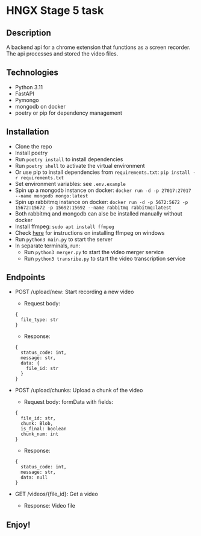 # HNGX Stage 5 task

## Description

A backend api for a chrome extension that functions as a screen recorder. The api processes and stored the video files.

## Technologies

- Python 3.11
- FastAPI
- Pymongo
- mongodb on docker
- poetry or pip for dependency management

## Installation

- Clone the repo
- Install poetry
- Run `poetry install` to install dependencies
- Run `poetry shell` to activate the virtual environment
- Or use pip to install dependencies from `requirements.txt`: `pip install -r requirements.txt`
- Set environment variables: see `.env.example`
- Spin up a mongodb instance on docker: `docker run -d -p 27017:27017 --name mongodb mongo:latest`
- Spin up rabbitmq instance on docker: `docker run -d -p 5672:5672 -p 15672:15672 -p 15692:15692 --name rabbitmq rabbitmq:latest`
- Both rabbitmq and mongodb can alse be installed manually without docker
- Install ffmpeg: `sudo apt install ffmpeg`
- Check [here](https://phoenixnap.com/kb/ffmpeg-windows) for instructions on installing ffmpeg on windows
- Run `python3 main.py` to start the server
- In separate terminals, run:
  - Run `python3 merger.py` to start the video merger service
  - Run `python3 transribe.py` to start the video transcription service

## Endpoints

- POST /upload/new: Start recording a new video

  - Request body:

  ```
  {
    file_type: str
  }
  ```

  - Response:

  ```
  {
    status_code: int,
    message: str,
    data: {
      file_id: str
    }
  }
  ```

- POST /upload/chunks: Upload a chunk of the video

  - Request body: formData with fields:

  ```
  {
    file_id: str,
    chunk: Blob,
    is_final: boolean
    chunk_num: int
  }
  ```

  - Response:

  ```
  {
    status_code: int,
    message: str,
    data: null
  }
  ```

- GET /videos/{file_id}: Get a video
  - Response: Video file

## Enjoy!
